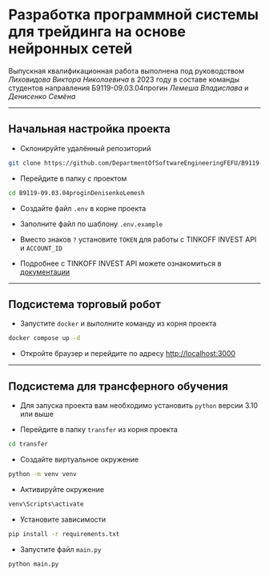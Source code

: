 # Разработка программной системы для трейдинга на основе нейронных сетей

Выпускная квалификационная работа выполнена под руководством _Лиховидова Виктора Николаевича_ в 2023 году в составе команды студентов направления Б9119-09.03.04прогин _Лемеша Владислава_ и _Денисенко Семёна_

---

## Начальная настройка проекта

- Cклонируйте удалённый репозиторий

```bash
git clone https://github.com/DepartmentOfSoftwareEngineeringFEFU/B9119-09.03.04proginDenisenkoLemesh.git
```

- Перейдите в папку с проектом

```bash
cd B9119-09.03.04proginDenisenkoLemesh
```

- Создайте файл `.env` в корне проекта

- Заполните файл по шаблону `.env.example`

- Вместо знаков `?` установите `TOKEN` для работы с TINKOFF INVEST API и `ACCOUNT_ID`

- Подробнее с TINKOFF INVEST API можете ознакомиться в [документации](https://tinkoff.github.io/investAPI/)

---

## Подсистема торговый робот

- Запустите `docker` и выполните команду из корня проекта

```bash
docker compose up -d
```

- Откройте браузер и перейдите по адресу [http://localhost:3000](http://localhost:3000)

---

## Подсистема для трансферного обучения

- Для запуска проекта вам необходимо установить `python` версии 3.10 или выше

- Перейдите в папку `transfer` из корня проекта

```bash
cd transfer
```

- Создайте виртуальное окружение

```bash
python -m venv venv
```

- Активируйте окружение

```bash
venv\Scripts\activate
```

- Установите зависимости

```bash
pip install -r requirements.txt
```

- Запустите файл `main.py`

```bash
python main.py
```
